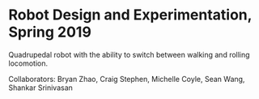 # Robot Design and Experimentation, Spring 2019
Quadrupedal robot with the ability to switch between walking and rolling locomotion. <br>

Collaborators: Bryan Zhao,  Craig Stephen, Michelle Coyle, Sean Wang, Shankar Srinivasan
